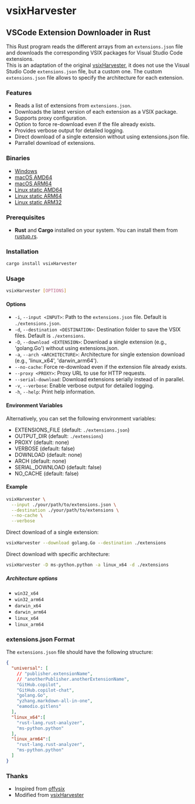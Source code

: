 # vsixHarvester

## VSCode Extension Downloader in Rust

This Rust program reads the different arrays from an `extensions.json` file and downloads the corresponding VSIX packages for Visual Studio Code extensions.  
This is an adaptation of the original [vsixHarvester](https://github.com/ShortArrow/vsixHarvester), it does not use the Visual Studio Code `extensions.json` file, but a custom one. The custom `extensions.json` file allows to specify the architecture for each extension.

### Features

- Reads a list of extensions from `extensions.json`.
- Downloads the latest version of each extension as a VSIX package.
- Supports proxy configuration.
- Option to force re-download even if the file already exists.
- Provides verbose output for detailed logging.
- Direct download of a single extension without using extensions.json file.
- Parrallel download of extensions.

### Binaries

- [Windows](https://github.com/sctg-development/vsixHarvester/releases/download/0.2.3/vsixHarvester_windows_amd64_0.2.3.exe)
- [macOS AMD64](https://github.com/sctg-development/vsixHarvester/releases/download/0.2.3/vsixHarvester_macos_amd64_0.2.3)
- [macOS ARM64](https://github.com/sctg-development/vsixHarvester/releases/download/0.2.3/vsixHarvester_macos_arm64_0.2.3)
- [Linux static AMD64](https://github.com/sctg-development/vsixHarvester/releases/download/0.2.3/vsixHarvester_linux_amd64_static_0.2.3)
- [Linux static ARM64](https://github.com/sctg-development/vsixHarvester/releases/download/0.2.3/vsixHarvester_linux_arm64_static_0.2.3)
- [Linux static ARM32](https://github.com/sctg-development/vsixHarvester/releases/download/0.2.3/vsixHarvester_linux_armhf_static_0.2.3)
  
### Prerequisites

- **Rust** and **Cargo** installed on your system. You can install them from [rustup.rs](https://rustup.rs/).

### Installation

```sh
cargo install vsixHarvester
```

### Usage

```sh
vsixHarvester [OPTIONS]
```

#### Options

- `-i`, `--input <INPUT>`: Path to the `extensions.json` file. Default is `./extensions.json`.
- `-d`, `--destination <DESTINATION>`: Destination folder to save the VSIX files. Default is `./extensions`.
- `-D`, `--download <EXTENSION>`: Download a single extension (e.g., 'golang.Go') without using extensions.json.
- `-a`, `--arch <ARCHITECTURE>`: Architecture for single extension download (e.g., 'linux_x64', 'darwin_arm64').
- `--no-cache`: Force re-download even if the extension file already exists.
- `--proxy <PROXY>`: Proxy URL to use for HTTP requests.
- `--serial-download`: Download extensions serially instead of in parallel.
- `-v`, `--verbose`: Enable verbose output for detailed logging.
- `-h`, `--help`: Print help information.

#### Environment Variables

Alternatively, you can set the following environment variables:

- EXTENSIONS_FILE (default: `./extensions.json`)
- OUTPUT_DIR (default: `./extensions`)
- PROXY (default: none)
- VERBOSE (default: false)
- DOWNLOAD (default: none)
- ARCH (default: none)
- SERIAL_DOWNLOAD (default: false)
- NO_CACHE (default: false)
  
#### Example

```sh
vsixHarvester \
  --input ./your/path/to/extensions.json \
  --destination ./your/path/to/extensions \
  --no-cache \
  --verbose
```

Direct download of a single extension:

```sh
vsixHarvester --download golang.Go --destination ./extensions
```

Direct download with specific architecture:

```sh
vsixHarvester -D ms-python.python -a linux_x64 -d ./extensions
```

##### Architecture options

- `win32_x64`
- `win32_arm64`
- `darwin_x64`
- `darwin_arm64`
- `linux_x64`
- `linux_arm64`

### extensions.json Format

The `extensions.json` file should have the following structure:

```json
{
  "universal": [
    // "publisher.extensionName",
    // "anotherPublisher.anotherExtensionName",
    "GitHub.copilot",
    "GitHub.copilot-chat",
    "golang.Go",
    "yzhang.markdown-all-in-one",
    "eamodio.gitlens"
  ],
  "linux_x64":[
    "rust-lang.rust-analyzer",
    "ms-python.python"
  ],
  "linux_arm64":[
    "rust-lang.rust-analyzer",
    "ms-python.python"
  ]
}
```

### Thanks

- Inspired from [offvsix](https://github.com/exaluc/offvsix)
- Modified from [vsixHarvester](https://github.com/ShortArrow/vsixHarvester)
